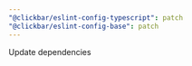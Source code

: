 ```yaml
---
"@clickbar/eslint-config-typescript": patch
"@clickbar/eslint-config-base": patch
---
```


Update dependencies
